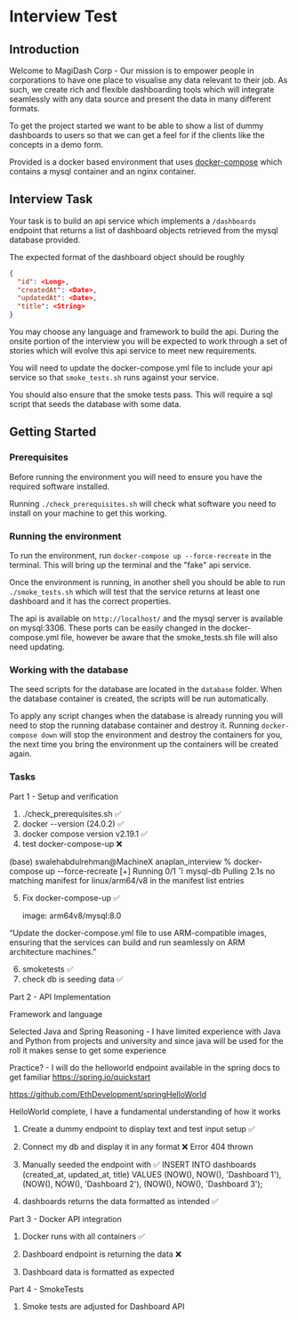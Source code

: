 # Interview Test

## Introduction

Welcome to MagiDash Corp - Our mission is to empower people in corporations to have one place to visualise any data relevant to their job. As such, we create rich and flexible dashboarding tools which will integrate seamlessly with any data source and present the data in many different formats.

To get the project started we want to be able to show a list of dummy dashboards to users so that we can get a feel for if the clients like the concepts in a demo form.

Provided is a docker based environment that uses [docker-compose](https://docs.docker.com/compose/) which contains a mysql container and an nginx container.

## Interview Task

Your task is to build an api service which implements a `/dashboards` endpoint that returns a list of dashboard objects retrieved from the mysql database provided.

The expected format of the dashboard object should be roughly

```json
{
  "id": <Long>,
  "createdAt": <Date>,
  "updatedAt": <Date>,
  "title": <String>
}
```

You may choose any language and framework to build the api. During the onsite portion of the interview you will be expected to work through a set of stories which will evolve this api service to meet new requirements.

You will need to update the docker-compose.yml file to include your api service so that `smoke_tests.sh` runs against your service.

You should also ensure that the smoke tests pass. This will require a sql script that seeds the database with some data.

## Getting Started

### Prerequisites

Before running the environment you will need to ensure you have the required software installed.

Running `./check_prerequisites.sh` will check what software you need to install on your machine to get this working.

### Running the environment

To run the environment, run `docker-compose up --force-recreate` in the terminal. This will bring up the terminal and the "fake" api service.

Once the environment is running, in another shell you should be able to run `./smoke_tests.sh` which will test that the service returns at least one dashboard and it has the correct properties.

The api is available on `http://localhost/` and the mysql server is available on mysql:3306. These ports can be easily changed in the docker-compose.yml file, however be aware that the smoke_tests.sh file will also need updating.

### Working with the database

The seed scripts for the database are located in the `database` folder. When the database container is created, the
scripts will be run automatically.

To apply any script changes when the database is already running you will need to stop the running database container
and destroy it. Running `docker-compose down` will stop the environment and destroy the containers for you, the next
time you bring the environment up the containers will be created again.

### Tasks

Part 1 - Setup and verification

1. ./check_prerequisites.sh ✅
2. docker --version (24.0.2) ✅
3. docker compose version v2.19.1 ✅
4. test docker-compose-up ❌

(base) swalehabdulrehman@MachineX anaplan_interview % docker-compose up --force-recreate
[+] Running 0/1
⠹ mysql-db Pulling 2.1s
no matching manifest for linux/arm64/v8 in the manifest list entries

5. Fix docker-compose-up ✅

   image: arm64v8/mysql:8.0

“Update the docker-compose.yml file to use ARM-compatible images, ensuring that the services can build and run seamlessly on ARM architecture machines.”

6. smoketests ✅
7. check db is seeding data ✅

Part 2 - API Implementation

Framework and language

Selected Java and Spring
Reasoning - I have limited experience with Java and Python from projects and university and since java will be used for the roll it makes sense to get some experience

Practice? - I will do the helloworld endpoint available in the spring docs to get familiar
https://spring.io/quickstart

https://github.com/EthDevelopment/springHelloWorld

HelloWorld complete, I have a fundamental understanding of how it works

1. Create a dummy endpoint to display text and test input setup ✅

2. Connect my db and display it in any format ❌
   Error 404 thrown

3. Manually seeded the endpoint with ✅
   INSERT INTO dashboards (created_at, updated_at, title) VALUES
   (NOW(), NOW(), 'Dashboard 1'),
   (NOW(), NOW(), 'Dashboard 2'),
   (NOW(), NOW(), 'Dashboard 3');

4. dashboards returns the data formatted as intended ✅

Part 3 - Docker API integration

1. Docker runs with all containers ✅

2. Dashboard endpoint is returning the data ❌

3. Dashboard data is formatted as expected

Part 4 - SmokeTests

1. Smoke tests are adjusted for Dashboard API
